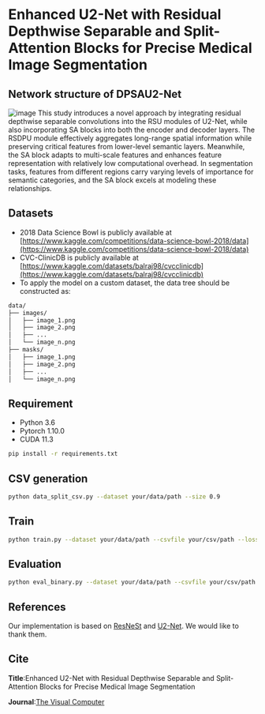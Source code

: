 # Enhanced U2-Net with Residual Depthwise Separable and Split-Attention Blocks for Precise Medical Image Segmentation 
## Network structure of DPSAU2-Net
![image](https://github.com/user-attachments/assets/712bb1c8-3703-4e06-8dda-11c050d8f0eb)
This study introduces a novel approach by integrating residual depthwise separable convolutions into the RSU modules of U2-Net, while also incorporating SA blocks into both the encoder and decoder layers. The RSDPU module effectively aggregates long-range spatial information while preserving critical features from lower-level semantic layers. Meanwhile, the SA block adapts to multi-scale features and enhances feature representation with relatively low computational overhead. In segmentation tasks, features from different regions carry varying levels of importance for semantic categories, and the SA block excels at modeling these relationships.
## Datasets
- 2018 Data Science Bowl is publicly available at [https://www.kaggle.com/competitions/data-science-bowl-2018/data](https://www.kaggle.com/competitions/data-science-bowl-2018/data)
- CVC-ClinicDB is publicly available at [https://www.kaggle.com/datasets/balraj98/cvcclinicdb](https://www.kaggle.com/datasets/balraj98/cvcclinicdb)
- To apply the model on a custom dataset, the data tree should be constructed as:
```bash
data/
├── images/
│   ├── image_1.png
│   ├── image_2.png
│   ├── ...
│   └── image_n.png
├── masks/
│   ├── image_1.png
│   ├── image_2.png
│   ├── ...
│   └── image_n.png
```
## Requirement
- Python 3.6
- Pytorch 1.10.0
- CUDA 11.3
```bash
pip install -r requirements.txt
```
## CSV generation
```bash
python data_split_csv.py --dataset your/data/path --size 0.9
```
## Train
```bash
python train.py --dataset your/data/path --csvfile your/csv/path --loss dice --batch 16 --lr 0.001 --epoch 200
```
## Evaluation
```bash
python eval_binary.py --dataset your/data/path --csvfile your/csv/path --model save_models/epoch_last.pth --debug True
```
## References
Our implementation is based on [ResNeSt](https://github.com/zhanghang1989/ResNeSt/tree/5fe47e93bd7e098d15bc278d8ab4812b82b49414) and [U2-Net](https://github.com/xuebinqin/U-2-Net). We would like to thank them.
## Cite
**Title**:Enhanced U2-Net with Residual Depthwise Separable and Split-Attention Blocks for Precise Medical Image Segmentation

**Journal**:[The Visual Computer](https://link.springer.com/journal/371?utm_medium=display&utm_source=letpub&utm_content=text_link&utm_term=null&utm_campaign=MPSR_00371_AWA1_CN_CNPL_letpb_mp)
